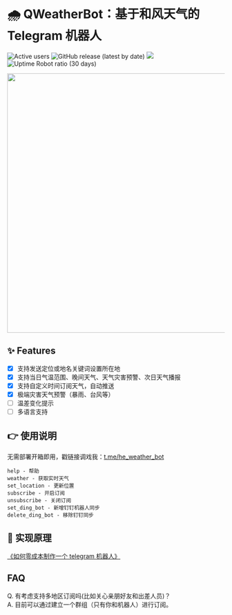 # 🌧 QWeatherBot：基于和风天气的 Telegram 机器人

![Active users](https://he-weather-bot.herokuapp.com/users/count)
![GitHub release (latest by date)](https://img.shields.io/github/v/release/daya0576/he-weather-bot?link=https://github.com/daya0576/he-weather-bot/releases/)
![](https://img.shields.io/badge/Bot%20API-5.1-blue?logo=telegram)
![Uptime Robot ratio (30 days)](https://img.shields.io/uptimerobot/ratio/m787647728-b1a273391c2ad5c526b1c605)

<img src="https://github.com/daya0576/he-weather-bot/blob/master/static/demo.gif?raw=true" width="600">

## ✨ Features

- [x] 支持发送定位或地名关键词设置所在地
- [x] 支持当日气温范围、晚间天气、天气灾害预警、次日天气播报
- [x] 支持自定义时间订阅天气，自动推送
- [x] 极端灾害天气预警（暴雨、台风等）
- [ ] 温差变化提示
- [ ] 多语言支持

## 👉 使用说明

无需部署开箱即用，戳链接调戏我：[t.me/he_weather_bot](https://t.me/he_weather_bot)
```shell
help - 帮助
weather - 获取实时天气
set_location - 更新位置
subscribe - 开启订阅
unsubscribe - 关闭订阅
set_ding_bot - 新增钉钉机器人同步
delete_ding_bot - 移除钉钉同步
```

## 🚀 实现原理

[《如何零成本制作一个 telegram 机器人》](https://changchen.me/blog/20210221/buld-telegram-bot-from-scratch/)

## FAQ

Q. 有考虑支持多地区订阅吗(比如关心亲朋好友和出差人员)？   
A. 目前可以通过建立一个群组（只有你和机器人）进行订阅。
